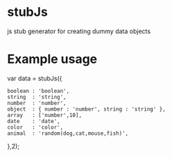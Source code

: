 # stubJs
js stub generator for creating dummy data objects

# Example usage

var data = stubJs({

	boolean : 'boolean',
	string  : 'string',
	number  : 'number',
	object  : { number : 'number', string : 'string' },
	array   : ['number',10],
	date    : 'date',
	color   : 'color',
	animal  : 'random(dog,cat,mouse,fish)',

},2);